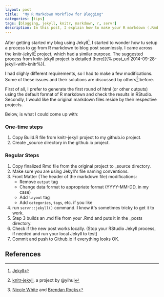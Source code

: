 ```yaml
---
layout: post
title:  "My R Markdown Workflow for Blogging"
categories: [tips]
tags: [blogging, jekyll, knitr, markdown, r, servr]
description: In this post, I explain how to make your R markdown (.Rmd files) work as your blog post using knitr, servr, jekyll, and some tips and tricks.
---
```


After getting started my blog using Jekyll[^1], I started to wonder how tu setup a process to go from R markdown to blog post seamlessly. I came across the knitr-jekyll[^2] project, which had a similar purpose. The suggested process from knitr-jekyll project is detailed [here]({% post_url 2014-09-28-jekyll-with-knitr%}).

I had slighly different requirements, so I had to make a few modifications. Some of these issues and their solutions are discussed by others[^3] before.

First of all, I prefer to generate the first round of html (or other outputs) using the default format of R markdown and check the results in RStudio. Secondly, I would like the original markdown files reside by their respective projects.

Below, is what I could come up with:

### One-time steps

1. Copy Build.R file from knitr-jekyll project to my github.io project.
2. Create _source directory in the github.io project.

### Regular Steps

1. Copy finalized Rmd file from the original project to _source directory.
2. Make sure you are using Jekyll's file naming conventions.
2. Front Matter (The header of the markdown file) modifications:
    * Remove `output` tag
    * Change data format to appropriate format (YYYY-MM-DD, in my case)
    * Add `layout` tag
    * Add `categories`, `tags`, etc. if you like
3. run `servr::jekyll()` command. I know it's sometimes tricky to get it to work.
4. Step 3 builds an .md file from your .Rmd and puts it in the _posts directory.
5. Check if the new post works locally. (Stop your RStudio Jekyll process, if needed and run your local Jekyll to test)
6. Commit and push to Github.io if everything looks OK.

## References

[^1]: [Jekyll](https://jekyllrb.com)
[^2]: [knitr-jekyll](https://github.com/yihui/knitr-jekyll), a project by @yihui
[^3]: [Nicole White](http://nicolewhite.github.io/2015/02/07/r-blogging-with-rmarkdown-knitr-jekyll.html) and [Brendan Rocks](http://www.r-bloggers.com/blogging-with-rmarkdown-knitr-and-jekyll/)
